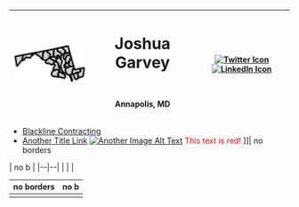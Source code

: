 <div align="center" width="full">

| **<img src="/images/md.svg" alt="Profile Image" width="200">** | <h1> Joshua Garvey</h1> <br> <p>Annapolis, MD</p> | [![Twitter Icon](https://img.shields.io/badge/-Twitter-1DA1F2?style=flat-square&logo=twitter&logoColor=white)](https://twitter.com/joshuagarvey) [![LinkedIn Icon](https://img.shields.io/badge/-LinkedIn-0077B5?style=flat-square&logo=linkedin&logoColor=white)](https://linkedin.com/in/joshuagarvey) |
| -------------------------------------------------------------- | ------------------------------------------------- | -------------------------------------------------------------------------------------------------------------------------------------------------------------------------------------------------------------------------------------------------------------------------------------------------------- |

</div>

- [Blackline Contracting](https://blackline.joshuagarvey.com/)
- [Another Title Link](https://anotherexample.com) [![Another Image Alt Text](https://anotherexample.com/image.jpg)](https://anotherexample.com)
<font color="red">This text is red!</font>
]]| no borders 

| no b  |
|--|--|
|  |  |


| no borders | no b  |
|--|--|
|  |  |